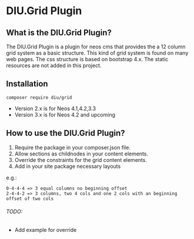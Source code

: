 # DIU.Grid Plugin

## What is the DIU.Grid Plugin?
The DIU.Grid Plugin is a plugin for neos cms that provides the a 12 column grid system as a basic structure. This kind of grid system is found on many web pages.
The css structure is based on bootstrap 4.x. The static resources are not added in this project.

## Installation
`composer require diu/grid`

* Version 2.x is for Neos 4.1,4.2,3.3
* Version 3.x is for Neos 4.2 and upcoming


## How to use the DIU.Grid Plugin?
1. Require the package in your composer.json file.
2. Allow sections as childnodes in your content elements.
3. Override the constraints for the grid content elements.
4. Add in your site package necessary layouts

e.g.: 
```
0-4-4-4 => 3 equal columns no beginning offset
2-4-4-2 => 3 columns, two 4 cols and one 2 cols with an beginning offset of two cols
```

###### TODO:
* Add example for override
